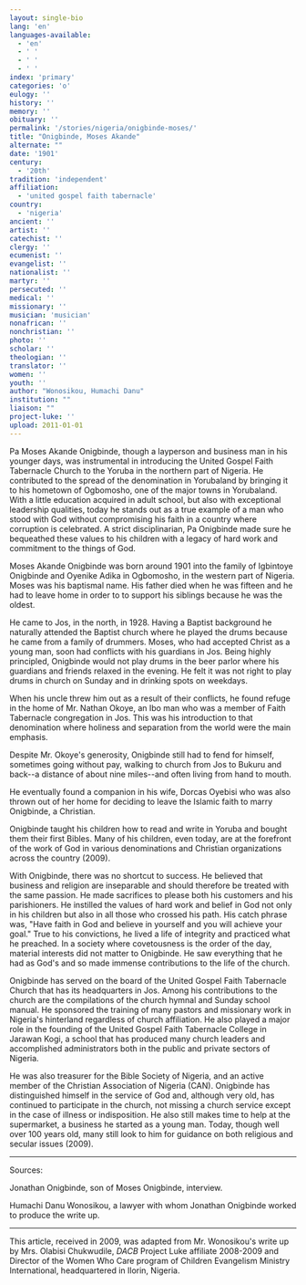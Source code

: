 ```yaml
---
layout: single-bio
lang: 'en'
languages-available:
  - 'en'
  - ' '
  - ' '
  - ' '
index: 'primary'
categories: 'o'
eulogy: ''
history: ''
memory: ''
obituary: ''
permalink: '/stories/nigeria/onigbinde-moses/'
title: "Onigbinde, Moses Akande"
alternate: ""
date: '1901'
century:
  - '20th'
tradition: 'independent'
affiliation:
  - 'united gospel faith tabernacle'
country:
  - 'nigeria'
ancient: ''
artist: ''
catechist: ''
clergy: ''
ecumenist: ''
evangelist: ''
nationalist: ''
martyr: ''
persecuted: ''
medical: ''
missionary: ''
musician: 'musician'
nonafrican: ''
nonchristian: ''
photo: ''
scholar: ''
theologian: ''
translator: ''
women: ''
youth: ''
author: "Wonosikou, Humachi Danu"
institution: ""
liaison: ""
project-luke: ''
upload: 2011-01-01
---
```




Pa Moses Akande Onigbinde, though a layperson and business man in his younger days, was instrumental in introducing the United Gospel Faith Tabernacle Church to the Yoruba in the northern part of Nigeria. He contributed to the spread of the denomination in Yorubaland by bringing it to his hometown of Ogbomosho, one of the major towns in Yorubaland. With a little education acquired in adult school, but also with exceptional leadership qualities, today he stands out as a true example of a man who stood with God without compromising his faith in a country where corruption is celebrated. A strict disciplinarian, Pa Onigbinde made sure he bequeathed these values to his children with a legacy of hard work and commitment to the things of God.

Moses Akande Onigbinde was born around 1901 into the family of Igbintoye Onigbinde and Oyenike Adika in Ogbomosho, in the western part of Nigeria. Moses was his baptismal name. His father died when he was fifteen and he had to leave home in order to to support his siblings because he was the oldest.

He came to Jos, in the north, in 1928. Having a Baptist background he naturally attended the Baptist church where he played the drums because he came from a family of drummers. Moses, who had accepted Christ as a young man, soon had conflicts with his guardians in Jos. Being highly principled, Onigbinde would not play drums in the beer parlor where his guardians and friends relaxed in the evening. He felt it was not right to play drums in church on Sunday and in drinking spots on weekdays.

When his uncle threw him out as a result of their conflicts, he found refuge in the home of Mr. Nathan Okoye, an Ibo man who was a member of Faith Tabernacle congregation in Jos. This was his introduction to that denomination where holiness and separation from the world were the main emphasis.

Despite Mr. Okoye's generosity, Onigbinde still had to fend for himself, sometimes going without pay, walking to church from Jos to Bukuru and back--a distance of about nine miles--and often living from hand to mouth.

He eventually found a companion in his wife, Dorcas Oyebisi who was also thrown out of her home for deciding to leave the Islamic faith to marry Onigbinde, a Christian.

Onigbinde taught his children how to read and write in Yoruba and bought them their first Bibles. Many of his children, even today, are at the forefront of the work of God in various denominations and Christian organizations across the country (2009).

With Onigbinde, there was no shortcut to success. He believed that business and religion are inseparable and should therefore be treated with the same passion. He made sacrifices to please both his customers and his parishioners. He instilled the values of hard work and belief in God not only in his children but also in all those who crossed his path. His catch phrase was, "Have faith in God and believe in yourself and you will achieve your goal." True to his convictions, he lived a life of integrity and practiced what he preached. In a society where covetousness is the order of the day, material interests did not matter to Onigbinde. He saw everything that he had as God's and so made immense contributions to the life of the church.

Onigbinde has served on the board of the United Gospel Faith Tabernacle Church that has its headquarters in Jos. Among his contributions to the church are the compilations of the church hymnal and Sunday school manual. He sponsored the training of many pastors and missionary work in Nigeria's hinterland regardless of church affiliation. He also played a major role in the founding of the United Gospel Faith Tabernacle College in Jarawan Kogi, a school that has produced many church leaders and accomplished administrators both in the public and private sectors of Nigeria.

He was also treasurer for the Bible Society of Nigeria, and an active member of the Christian Association of Nigeria (CAN). Onigbinde has distinguished himself in the service of God and, although very old, has continued to participate in the church, not missing a church service except in the case of illness or indisposition. He also still makes time to help at the supermarket, a business he started as a young man. Today, though well over 100 years old, many still look to him for guidance on both religious and secular issues (2009).

---

Sources:

Jonathan Onigbinde, son of Moses Onigbinde, interview.

Humachi Danu Wonosikou, a lawyer with whom Jonathan Onigbinde worked to produce the write up.

---

This article, received in 2009, was adapted from Mr. Wonosikou's write up by Mrs. Olabisi Chukwudile, *DACB* Project Luke affiliate 2008-2009 and Director of the Women Who Care program of Children Evangelism Ministry International, headquartered in Ilorin, Nigeria.
